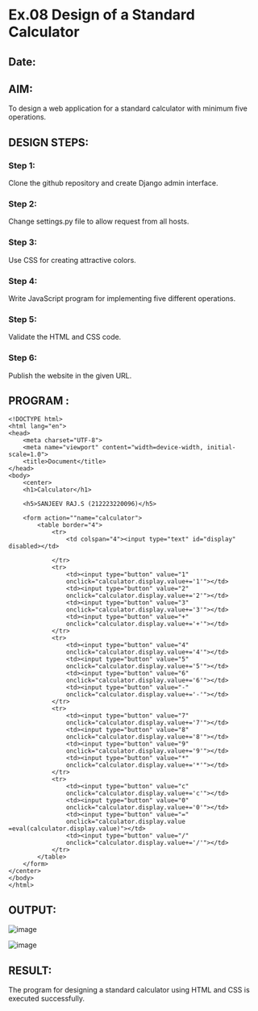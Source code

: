# Ex.08 Design of a Standard Calculator
## Date:

## AIM:
To design a web application for a standard calculator with minimum five operations.

## DESIGN STEPS:

### Step 1:
Clone the github repository and create Django admin interface.

### Step 2:
Change settings.py file to allow request from all hosts.

### Step 3:
Use CSS for creating attractive colors.

### Step 4:
Write JavaScript program for implementing five different operations.

### Step 5:
Validate the HTML and CSS code.

### Step 6:
Publish the website in the given URL.

## PROGRAM :

```
<!DOCTYPE html>
<html lang="en">
<head>
    <meta charset="UTF-8">
    <meta name="viewport" content="width=device-width, initial-scale=1.0">
    <title>Document</title>
</head>
<body>
    <center>
    <h1>Calculator</h1>

    <h5>SANJEEV RAJ.S (212223220096)</h5>
    
    <form action=""name="calculator">
        <table border="4">
            <tr>
                <td colspan="4"><input type="text" id="display" disabled></td>
                
            </tr>
            <tr>
                <td><input type="button" value="1"
                onclick="calculator.display.value+='1'"></td>
                <td><input type="button" value="2"
                onclick="calculator.display.value+='2'"></td>
                <td><input type="button" value="3"
                onclick="calculator.display.value+='3'"></td>
                <td><input type="button" value="+"
                onclick="calculator.display.value+='+'"></td>
            </tr>
            <tr>
                <td><input type="button" value="4"
                onclick="calculator.display.value+='4'"></td>
                <td><input type="button" value="5"
                onclick="calculator.display.value+='5'"></td>
                <td><input type="button" value="6"
                onclick="calculator.display.value+='6'"></td>
                <td><input type="button" value="-"
                onclick="calculator.display.value+='-'"></td>
            </tr>
            <tr>
                <td><input type="button" value="7"
                onclick="calculator.display.value+='7'"></td>
                <td><input type="button" value="8"
                onclick="calculator.display.value+='8'"></td>
                <td><input type="button" value="9"
                onclick="calculator.display.value+='9'"></td>
                <td><input type="button" value="*"
                onclick="calculator.display.value+='*'"></td>
            </tr>
            <tr>
                <td><input type="button" value="c"
                onclick="calculator.display.value+='c'"></td>
                <td><input type="button" value="0"
                onclick="calculator.display.value+='0'"></td>
                <td><input type="button" value="="
                onclick="calculator.display.value =eval(calculator.display.value)"></td>
                <td><input type="button" value="/"
                onclick="calculator.display.value+='/'"></td>
            </tr>
        </table>
    </form>
</center>
</body>
</html>

```
## OUTPUT:

![image](https://github.com/sanjeevrajshanmugam/Calc/assets/151383137/8513b333-2843-4ee7-8bd8-efac2beccb18)

![image](https://github.com/sanjeevrajshanmugam/Calc/assets/151383137/72af4cb4-e866-4136-a32c-dcd8ad411c4b)


## RESULT:
The program for designing a standard calculator using HTML and CSS is executed successfully.
